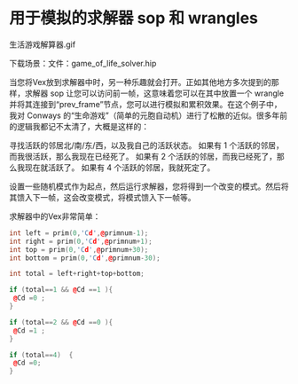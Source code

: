 # 用于模拟的求解器 sop 和 wrangles

生活游戏解算器.gif

下载场景：文件：game_of_life_solver.hip

当您将Vex放到求解器中时，另一种乐趣就会打开。正如其他地方多次提到的那样，求解器 sop 让您可以访问前一帧，这意味着您可以在其中放置一个 wrangle 并将其连接到“prev_frame”节点，您可以进行模拟和累积效果。在这个例子中，我对 Conways 的“生命游戏”（简单的元胞自动机）进行了松散的近似。很多年前的逻辑我都记不太清了，大概是这样的：

寻找活跃的邻居北/南/东/西，以及我自己的活跃状态。
如果有 1 个活跃的邻居，而我很活跃，那么我现在已经死了。
如果有 2 个活跃的邻居，而我已经死了，那么我现在就活跃了。
如果有 4 个活跃的邻居，我就死定了。

设置一些随机模式作为起点，然后运行求解器，您将得到一个改变的模式。然后将其馈入下一帧，这会改变模式，将模式馈入下一帧等。

求解器中的Vex非常简单：

```cpp
int left = prim(0,'Cd',@primnum-1);
int right = prim(0,'Cd',@primnum+1);
int top = prim(0,'Cd',@primnum+30);
int bottom = prim(0,'Cd',@primnum-30);

int total = left+right+top+bottom;

if (total==1 && @Cd ==1 ){
 @Cd =0 ;
}

if (total==2 && @Cd ==0 ){
 @Cd =1 ;
}

if (total==4)  {
 @Cd =0;
}
```
